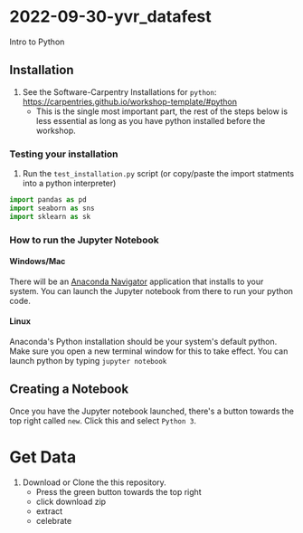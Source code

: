 #  2022-09-30-yvr_datafest

Intro to Python

## Installation

1. See the Software-Carpentry Installations for `python`:   https://carpentries.github.io/workshop-template/#python
    - This is the single most important part, the rest of the steps below is less essential as long as you have python installed before the workshop.

### Testing your installation

1. Run the `test_installation.py` script (or copy/paste the import statments into a python interpreter)

```python
import pandas as pd
import seaborn as sns
import sklearn as sk
```

### How to run the Jupyter Notebook

#### Windows/Mac

There will be an [Anaconda Navigator](https://docs.continuum.io/anaconda/navigator/) application that installs to your system.
You can launch the Jupyter notebook from there to run your python code.

#### Linux

Anaconda's Python installation should be your system's default python.
Make sure you open a new terminal window for this to take effect.
You can launch python by typing `jupyter notebook`

## Creating a Notebook

Once you have the Jupyter notebook launched, there's a button towards the top right called `new`.
Click this and select `Python 3`.

# Get Data

1. Download or Clone the this repository.
    - Press the green button towards the top right
    - click download zip
    - extract
    - celebrate
